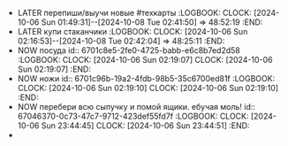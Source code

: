 - LATER перепиши/выучи новые #техкарты
  :LOGBOOK:
  CLOCK: [2024-10-06 Sun 01:49:31]--[2024-10-08 Tue 02:41:50] =>  48:52:19
  :END:
- LATER купи стаканчики
  :LOGBOOK:
  CLOCK: [2024-10-06 Sun 02:16:53]--[2024-10-08 Tue 02:42:04] =>  48:25:11
  :END:
- NOW посуда
  id:: 6701c8e5-2fe0-4725-babb-e6c8b7ed2d58
  :LOGBOOK:
  CLOCK: [2024-10-06 Sun 02:19:07]
  CLOCK: [2024-10-06 Sun 02:19:07]
  :END:
- NOW ножи
  id:: 6701c96b-19a2-4fdb-98b5-35c6700ed81f
  :LOGBOOK:
  CLOCK: [2024-10-06 Sun 02:19:10]
  CLOCK: [2024-10-06 Sun 02:19:10]
  :END:
- NOW перебери всю сыпучку и помой ящики. ебучая моль!
  id:: 67046370-0c73-47c7-9712-423def55fd7f
  :LOGBOOK:
  CLOCK: [2024-10-06 Sun 23:44:45]
  CLOCK: [2024-10-06 Sun 23:44:51]
  :END:
-